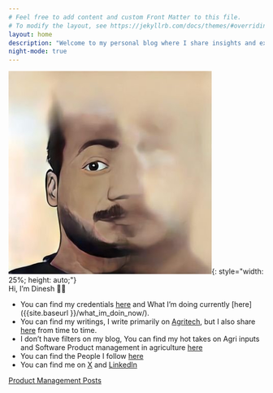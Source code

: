 ```yaml
---
# Feel free to add content and custom Front Matter to this file.
# To modify the layout, see https://jekyllrb.com/docs/themes/#overriding-theme-defaults
layout: home
description: "Welcome to my personal blog where I share insights and experiences."
night-mode: true
---
```

![itsme](dinesh.jpg){: style="width: 25%; height: auto;"}<br>
Hi, I’m Dinesh 👋🏻

- You can find my credentials  [here]({{site.baseurl}}/about/) and What I’m doing currently [here]({{site.baseurl }}/what_im_doin_now/).
- You can find my writings, I write primarily on [Agritech]({{site.baseurl}}/agriculture/), but I also share [here]({{site.baseurl}}/random_musings/) from time to time.
- I don’t have filters on my blog, You can find my hot takes on Agri inputs and Software Product management in agriculture [here]({{site.baseurl}}/product_management_posts/)
- You can find the People I follow [here]({{site.baseurl}}/people_i_follow/)
- You can find me on [X](https://twitter.com/din8sh) and [LinkedIn](https://linkedin.com/in/din8sh)

[Product Management Posts](/product_management_posts/)